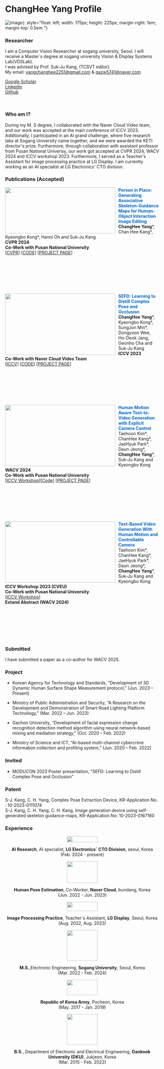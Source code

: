 # ChangHee Yang Profile

![image](./images/ChangHeeYang.jpg){: style="float: left; width: 175px; height: 225px; margin-right: 1em; margin-top: 0.5em  "}

### **Researcher**
I am a Computer Vision Researcher at sogang university, Seoul. I will receive a Master`s degree at sogang university Vision & Display Systems Lab(VDSLab).  
I was advised by Prof. Suk-Ju Kang, (TCSVT editor).  
My email: yangchanghee2251@gmail.com & qazw5741@naver.com  

[Google Scholar](https://scholar.google.com/citations?hl=ko&user=KooR_OcAAAAJ) \
[Linkedin](https://www.linkedin.com/in/changheeyang-056083207/) \
[Github](https://github.com/YangChangHee)

<br>

### Who am I?  
During my M. S degree, I collaborated with the Naver Cloud Video team, and our work was accepted at the main conference of ICCV 2023. Additionally, I participated in an AI grand challenge, where five research labs at Sogang University came together, and we were awarded the KETI director's prize. Furthermore, through collaboration with assistant professor from Pusan National Univerisy, our work got accepted at CVPR 2024, WACV 2024 and ICCV workshop 2023. 
Furthermore, I served as a Teacher's Assistant for image processing practice at LG Display. I am currently working as an AI specialist at LG Electronics' CTO division.

### Publications (Accepted)

<!--Person-In-Place-->
<p>
<img src="images/CVPR2024.png" align="left" style="width:360px; height:150px; margin-right:10px;  vertical-align=middle;">
<div style="margin-bottom:60px;">
<b><font color="0066CC"> Person in Place: Generating Associative Skeleton-Guidance Maps for Human-Object Interaction Image Editing </font></b>
<br>
<b>ChangHee Yang</b>*, Chan Hee Kang*, Kyeongbo Kong*, Hanni Oh and Suk-Ju Kang
<br>
<b>CVPR 2024</b>
<br>
<b>Co-Work with Pusan National University</b>
<br>
[<a href="https://openaccess.thecvf.com/content/CVPR2024/papers/Yang_Person_in_Place_Generating_Associative_Skeleton-Guidance_Maps_for_Human-Object_Interaction_CVPR_2024_paper.pdf">CVPR</a>] [<a href="https://github.com/YangChangHee/CVPR2024_Person-In-Place_RELEASE">CODE</a>] [<a href="https://anonymous.4open.science/w/Person-in-Place_page-67F1/">PROJECT PAGE</a>]
</div>
</p>
<br>
<br>
<br>

<!--SEFD-->
<p>
<img src="images/main_model_gif.gif" align="left" style="width:360px; height:200px; margin-right:10px;  vertical-align=middle;">
<div style="margin-bottom:60px;">
<b><font color="0066CC"> SEFD: Learning to Distill Complex Pose and Occlusion </font></b>
<br>
<b>ChangHee Yang</b>*, Kyeongbo Kong*, SungJun Min*, Dongyoon Wee, Ho-Deok Jang, Geonho Cha and Suk-Ju Kang
<br>
<b>ICCV 2023</b>
<br>
<b>Co-Work with Naver Cloud Video Team</b>
<br>
[<a href="https://openaccess.thecvf.com/content/ICCV2023/papers/Yang_SEFD_Learning_to_Distill_Complex_Pose_and_Occlusion_ICCV_2023_paper.pdf">ICCV</a>] [<a href="https://github.com/YangChangHee/ICCV2023_SEFD_RELEASE">CODE</a>] [<a href="https://yangchanghee.github.io/ICCV2023_SEFD_page/">PROJECT PAGE</a>]
</div>
</p>
<br>
<br>
<br>

<!--WACV 2024 ICCV workshop 2023-->
<p>
<img src="images/main_figure_final.jpg" align="left" style="width:360px; height:200px; margin-right:10px;  vertical-align=middle;">
<div style="margin-bottom:60px;">
<b><font color="0066CC"> Human Motion Aware Text-to-Video Generation with Explicit Camera Control </font></b>
<br>
Taehoon Kim*, ChanHee Kang*, JaeHyuk Park*, Daun Jeong*, <b>ChangHee Yang</b>*, Suk-Ju Kang and Kyeongbo Kong
<br>
<b>WACV 2024</b>
<br>
<b>Co-Work with Pusan National University</b>
<br>
[<a href="https://cveu.github.io/2023/papers/32.pdf">ICCV Workshop</a>][<a href="https://github.com/CSJasper/HMTV">Code</a>] [<a href="https://yangchanghee.github.io/HMTV_docs/">PROJECT PAGE</a>]
</div>
</p>
<br>
<br>
<br>

<!--WACV 2024 ICCV workshop 2023-->
<p>
<img src="images/iccvw.jpg" align="left" style="width:360px; height:200px; margin-right:10px;  vertical-align=middle;">
<div style="margin-bottom:60px;">
<b><font color="0066CC"> Text-Based Video Generation With Human Motion and Controllable Camera </font></b>
<br>
Taehoon Kim*, ChanHee Kang*, JaeHyuk Park*, Daun Jeong*, <b>ChangHee Yang</b>*, Suk-Ju Kang and Kyeongbo Kong
<br>
<b>ICCV Workshop 2023 (CVEU)</b>
<br>
<b>Co-Work with Pusan National University</b>
<br>
[<a href="https://cveu.github.io/2023/papers/32.pdf">ICCV Workshop</a>]
<br>
<b>Extand Abstract (WACV 2024)</b>
</div>
</p>
<br>
<br>
<br>


### Submitted
I have submitted a paper as a co-author for WACV 2025.


### Project
* Korean Agency for Technology and Standards, “Development of 3D Dynamic Human Surface Shape Measurement protocol,” (Jun. 2023 – Present)  

* Ministry of Public Administration and Security, “A Research on the Development and Demonstration of Smart Road Lighting Platform Technology,” (Mar. 2022 – Jun. 2023)  

* Gachon University, “Development of facial expression change recognition detection method algorithm using neural network-based mixing and mediation strategy,” (Oct. 2020 – Feb. 2022)  

* Ministry of Science and ICT, “AI-based multi-channel cybercrime information collection and profiling system,” (Jun. 2020 – Feb. 2022)  

### Invited
* MODUCON 2023 Poster presentation, "SEFD: Learning to Distill Complex Pose and Occlusion"


### Patent
S-J. Kang, C. H. Yang, Complex Pose Extraction Device, KR-Application No. : 10-2023-0111074  
S-J. Kang, C. H. Yang, C. H. Kang, Image generation device using self-generated skeleton guidance-maps, KR-Application No: 10-2023-0167160

### Experience


<p align="middle">
<img src="images/LGE_LOGO.png" width="100px" height="20px">
</p>
<p align="center">
  <b>AI Research</b>, AI specialist, <b>LG Electronics` CTO Division</b>, seoul, Korea <br> (Feb. 2024 - present)
</p>

<p align="middle">
<img src="images/naver_cloud.png" width="100px" height="70px">
</p>
<p align="center">
  <b>Human Pose Estimation</b>, Co-Worker, <b>Naver Cloud</b>, bundang, Korea <br> (Jun. 2022 - Jun. 2023)
</p>

<p align="middle">
<img src="images/lg_d_logo.png" width="100px" height="30px">
</p>
<p align="center">
  <b>Image Processing Practice</b>, Teacher`s Assistant, <b>LG Display</b>, Seoul, Korea <br> (Aug. 2022, Aug. 2023)
</p>

<p align="middle">
<img src="images/SOGANG_img.png" width="100px" height="100px">
</p>
<p align="center">
  <b>M.S.</b>,Electronic Engineering, <b>Sogang University</b>, Seoul, Korea <br> (Mar. 2022 - Feb. 2024)
</p>



<p align="middle">
<img src="images/army_logo.jpg" width="100px" height="50px">
</p>
<p align="center">
  <b>Republic of Korea Army</b>, Pocheon, Korea <br> (May. 2017 - Jan. 2019)
</p>

<p align="middle">
<img src="images/DKU_img.png" width="100px" height="100px">
</p>
<p align="center">
  <b>B.S.</b>, Department of Electronic and Electrical Engineering, <b>Dankook University (DKU)</b>, Jukjeon, Korea <br> (Mar. 2015 - Feb. 2022)
</p>
